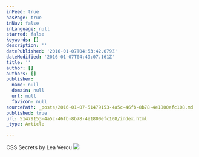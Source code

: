 ```yaml
---
inFeed: true
hasPage: true
inNav: false
inLanguage: null
starred: false
keywords: []
description: ''
datePublished: '2016-01-07T04:53:42.079Z'
dateModified: '2016-01-07T04:49:07.161Z'
title: ''
author: []
authors: []
publisher:
  name: null
  domain: null
  url: null
  favicon: null
sourcePath: _posts/2016-01-07-51479153-4a5c-46fb-8b78-4e1800efc108.md
published: true
url: 51479153-4a5c-46fb-8b78-4e1800efc108/index.html
_type: Article

---
```

CSS Secrets by Lea Verou
![](https://the-grid-user-content.s3-us-west-2.amazonaws.com/abe8279f-03db-4202-87da-df0e9bb02289.jpg)